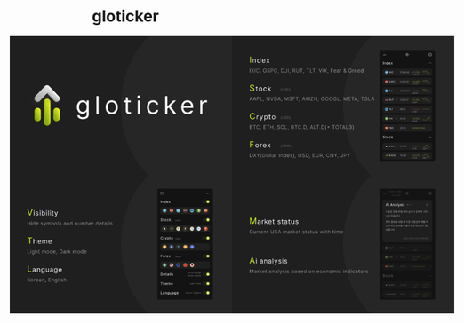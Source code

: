 # gloticker

<div align="center" style="display: grid; grid-template-columns: repeat(2, 400px); gap: 0; justify-content: center;">
  <img src="https://github.com/gloticker/.github/blob/main/profile/assets/intro-0.png" alt="intro-0" width="400">
  <img src="https://github.com/gloticker/.github/blob/main/profile/assets/intro-1.png" alt="intro-1" width="400">
  <img src="https://github.com/gloticker/.github/blob/main/profile/assets/intro-2.png" alt="intro-2" width="400">
  <img src="https://github.com/gloticker/.github/blob/main/profile/assets/intro-3.png" alt="intro-3" width="400">
</div>

